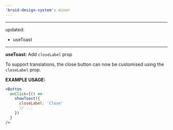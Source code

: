 ```yaml
---
'braid-design-system': minor
---
```


---
updated:
  - useToast
---

**useToast:** Add `closeLabel` prop

To support translations, the close button can now be customised using the `closeLabel` prop.

**EXAMPLE USAGE:**
```jsx
<Button
  onClick={() =>
    showToast({
      closeLabel: 'Close'
      // ...
    })
  }
/>
```
